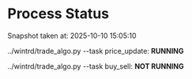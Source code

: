 # Process Status

Snapshot taken at: 2025-10-10 15:05:10

../wintrd/trade_algo.py --task price_update: **RUNNING**

../wintrd/trade_algo.py --task buy_sell: **NOT RUNNING**

